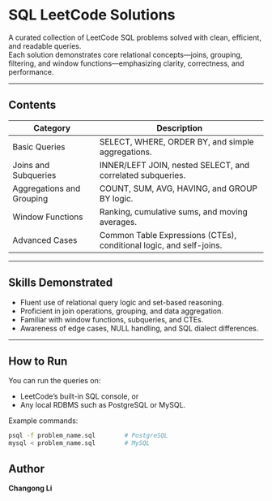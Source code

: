 # SQL LeetCode Solutions

A curated collection of LeetCode SQL problems solved with clean, efficient, and readable queries.  
Each solution demonstrates core relational concepts—joins, grouping, filtering, and window functions—emphasizing clarity, correctness, and performance.

---

## Contents

| Category | Description |
|-----------|-------------|
| Basic Queries | SELECT, WHERE, ORDER BY, and simple aggregations. |
| Joins and Subqueries | INNER/LEFT JOIN, nested SELECT, and correlated subqueries. |
| Aggregations and Grouping | COUNT, SUM, AVG, HAVING, and GROUP BY logic. |
| Window Functions | Ranking, cumulative sums, and moving averages. |
| Advanced Cases | Common Table Expressions (CTEs), conditional logic, and self-joins. |

---

## Skills Demonstrated

- Fluent use of relational query logic and set-based reasoning.  
- Proficient in join operations, grouping, and data aggregation.  
- Familiar with window functions, subqueries, and CTEs.  
- Awareness of edge cases, NULL handling, and SQL dialect differences.

---

## How to Run

You can run the queries on:
- LeetCode’s built-in SQL console, or  
- Any local RDBMS such as PostgreSQL or MySQL.

Example commands:
```bash
psql -f problem_name.sql        # PostgreSQL
mysql < problem_name.sql        # MySQL
```

## Author

**Changong Li**  
